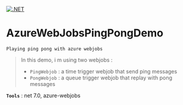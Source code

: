 [![.NET](https://github.com/aimenux/PingPongAzureWebJobsDemo/actions/workflows/ci.yml/badge.svg?branch=main)](https://github.com/aimenux/PingPongAzureWebJobsDemo/actions/workflows/ci.yml)

# AzureWebJobsPingPongDemo
```
Playing ping pong with azure webjobs
```

> In this demo, i m using two webjobs :
> - `PingWebjob` : a time trigger webjob that send ping messages
> - `PongWebjob` : a queue trigger webjob that replay with pong messages

**`Tools`** : net 7.0, azure-webjobs
